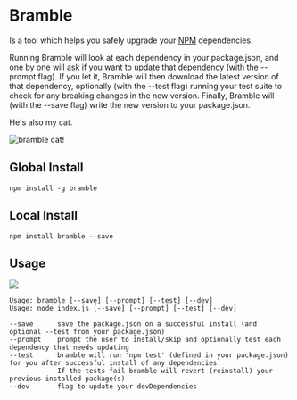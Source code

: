 Bramble
=========

Is a tool which helps you safely upgrade your [NPM](http://npmjs.org)
dependencies.

Running Bramble will look at each dependency in your package.json, and one by
one will ask if you want to update that dependency (with the --prompt flag). If you let it,
Bramble will then download the latest version of that dependency, optionally (with the
--test flag) running your test suite to check for any breaking changes in the
new version. Finally, Bramble will (with the --save flag) write the new version
to your package.json.

He's also my cat.

![bramble cat!](http://cl.ly/image/1g2c1B2h3l0c/bramble.jpg)

## Global Install
```
npm install -g bramble
```

## Local Install
```
npm install bramble --save
```

## Usage

![](http://cl.ly/image/2c1Z3n1I2Y1G/brambleScreenshot.png)

```
Usage: bramble [--save] [--prompt] [--test] [--dev]
Usage: node index.js [--save] [--prompt] [--test] [--dev]

--save      save the package.json on a successful install (and optional --test from your package.json)
--prompt    prompt the user to install/skip and optionally test each dependency that needs updating
--test      bramble will run 'npm test' (defined in your package.json) for you after successful install of any dependencies.
            If the tests fail bramble will revert (reinstall) your previous installed package(s)
--dev       flag to update your devDependencies
```
